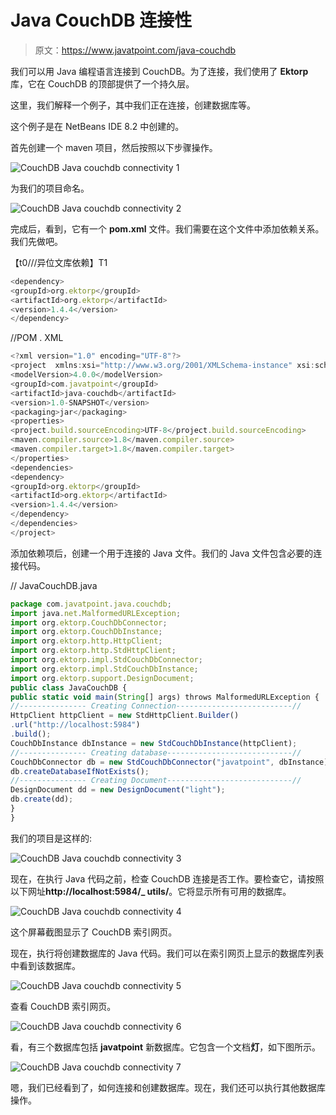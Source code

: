 # Java CouchDB 连接性

> 原文：<https://www.javatpoint.com/java-couchdb>

我们可以用 Java 编程语言连接到 CouchDB。为了连接，我们使用了 **Ektorp** 库，它在 CouchDB 的顶部提供了一个持久层。

这里，我们解释一个例子，其中我们正在连接，创建数据库等。

这个例子是在 NetBeans IDE 8.2 中创建的。

首先创建一个 maven 项目，然后按照以下步骤操作。

![CouchDB Java couchdb connectivity 1](img/e7f988d6db21b62d04330a07f6381141.png)

为我们的项目命名。

![CouchDB Java couchdb connectivity 2](img/8878ff8eb7d56e5e4223a9d0541c7cbe.png)

完成后，看到，它有一个 **pom.xml** 文件。我们需要在这个文件中添加依赖关系。我们先做吧。

【t0///异位文库依赖】T1

```js
<dependency>
<groupId>org.ektorp</groupId>
<artifactId>org.ektorp</artifactId>
<version>1.4.4</version>
</dependency>

```

//POM . XML

```js
<?xml version="1.0" encoding="UTF-8"?>
<project  xmlns:xsi="http://www.w3.org/2001/XMLSchema-instance" xsi:schemaLocation="http://maven.apache.org/POM/4.0.0 http://maven.apache.org/xsd/maven-4.0.0.xsd">
<modelVersion>4.0.0</modelVersion>
<groupId>com.javatpoint</groupId>
<artifactId>java-couchdb</artifactId>
<version>1.0-SNAPSHOT</version>
<packaging>jar</packaging>
<properties>
<project.build.sourceEncoding>UTF-8</project.build.sourceEncoding>
<maven.compiler.source>1.8</maven.compiler.source>
<maven.compiler.target>1.8</maven.compiler.target>
</properties>
<dependencies>
<dependency>
<groupId>org.ektorp</groupId>
<artifactId>org.ektorp</artifactId>
<version>1.4.4</version>
</dependency>
</dependencies>
</project>

```

添加依赖项后，创建一个用于连接的 Java 文件。我们的 Java 文件包含必要的连接代码。

// JavaCouchDB.java

```js
package com.javatpoint.java.couchdb;
import java.net.MalformedURLException;
import org.ektorp.CouchDbConnector;
import org.ektorp.CouchDbInstance;
import org.ektorp.http.HttpClient;
import org.ektorp.http.StdHttpClient;
import org.ektorp.impl.StdCouchDbConnector;
import org.ektorp.impl.StdCouchDbInstance;
import org.ektorp.support.DesignDocument;
public class JavaCouchDB {
public static void main(String[] args) throws MalformedURLException {
//--------------- Creating Connection--------------------------//
HttpClient httpClient = new StdHttpClient.Builder()
.url("http://localhost:5984")
.build();
CouchDbInstance dbInstance = new StdCouchDbInstance(httpClient);
//--------------- Creating database----------------------------//
CouchDbConnector db = new StdCouchDbConnector("javatpoint", dbInstance);
db.createDatabaseIfNotExists();
//--------------- Creating Document----------------------------//
DesignDocument dd = new DesignDocument("light");
db.create(dd);
}
}

```

我们的项目是这样的:

![CouchDB Java couchdb connectivity 3](img/af6f02535a0cae525883d4b95e83c9c4.png)

现在，在执行 Java 代码之前，检查 CouchDB 连接是否工作。要检查它，请按照以下网址**http://localhost:5984/_ utils/**。它将显示所有可用的数据库。

![CouchDB Java couchdb connectivity 4](img/b1ab6acd0c84de000d1e16f59db916d6.png)

这个屏幕截图显示了 CouchDB 索引网页。

现在，执行将创建数据库的 Java 代码。我们可以在索引网页上显示的数据库列表中看到该数据库。

![CouchDB Java couchdb connectivity 5](img/6e9d2162f97193fd6cc9a679a3bfe762.png)

查看 CouchDB 索引网页。

![CouchDB Java couchdb connectivity 6](img/539bbb100b5a1d6980849957cda43df4.png)

看，有三个数据库包括 **javatpoint** 新数据库。它包含一个文档**灯**，如下图所示。

![CouchDB Java couchdb connectivity 7](img/bd8435df07f90ff6e380fbf232568b86.png)

嗯，我们已经看到了，如何连接和创建数据库。现在，我们还可以执行其他数据库操作。